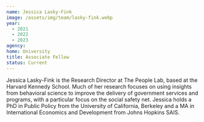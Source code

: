 ```yaml
---
name: Jessica Lasky-Fink
image: /assets/img/team/lasky-fink.webp
year:
  - 2021
  - 2022
  - 2023
agency:
home: University
title: Associate Fellow
status: Current
---
```


Jessica Lasky-Fink is the Research Director at The People Lab, based at the Harvard Kennedy School.  Much of her research focuses on using insights from behavioral science to improve the delivery of government services and programs, with a particular focus on the social safety net. Jessica holds a PhD in Public Policy from the University of California, Berkeley and a MA in International Economics and Development from Johns Hopkins SAIS.
